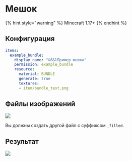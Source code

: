 # Мешок

{% hint style="warning" %}
Minecraft 1.17+
{% endhint %}

## Конфигурация

```yaml
items:
  example_bundle:
    display_name: "&6&lПример мешка"
    permission: example_bundle
    resource:
      material: BUNDLE
      generate: true
      textures:
      - item/bundle_test.png
```

## Файлы изображений

![](<../../../../.gitbook/assets/image (33).png>)

Вы должны создать другой файл с суффиксом `_filled`.

## Результат

![](<../../../../.gitbook/assets/image (34).png>)
